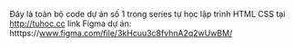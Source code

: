 Đây là toàn bộ code dự án số 1 trong series tự học lập trình HTML CSS tại http://tuhoc.cc link Figma dự án:
htttps://www.figma.com/file/3kHcuu3c8fvhnA2q2wUwBM/

